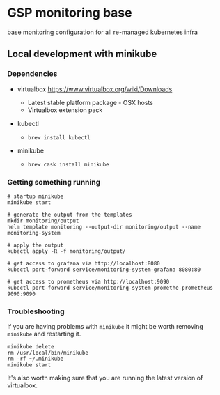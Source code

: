 # GSP monitoring base

base monitoring configuration for all re-managed kubernetes infra

## Local development with minikube

### Dependencies

- virtualbox
  https://www.virtualbox.org/wiki/Downloads
  - Latest stable platform package - OSX hosts
  - Virtualbox extension pack

- kubectl
  - `brew install kubectl`

- minikube
  - `brew cask install minikube`

### Getting something running

```
# startup minikube
minikube start

# generate the output from the templates
mkdir monitoring/output
helm template monitoring --output-dir monitoring/output --name monitoring-system

# apply the output
kubectl apply -R -f monitoring/output/

# get access to grafana via http://localhost:8080
kubectl port-forward service/monitoring-system-grafana 8080:80

# get access to prometheus via http://localhost:9090
kubectl port-forward service/monitoring-system-promethe-prometheus 9090:9090
```

### Troubleshooting

If you are having problems with `minikube` it might be worth removing `minikube` and restarting it.

```
minikube delete
rm /usr/local/bin/minikube
rm -rf ~/.minikube
minikube start
```

It's also worth making sure that you are running the latest version of virtualbox.
